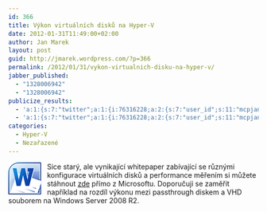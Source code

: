 ```yaml
---
id: 366
title: Výkon virtuálních disků na Hyper-V
date: 2012-01-31T11:49:00+02:00
author: Jan Marek
layout: post
guid: http://jmarek.wordpress.com/?p=366
permalink: /2012/01/31/vykon-virtualnich-disku-na-hyper-v/
jabber_published:
  - "1328006942"
  - "1328006942"
publicize_results:
  - 'a:1:{s:7:"twitter";a:1:{i:76316228;a:2:{s:7:"user_id";s:11:"mcpjanmarek";s:7:"post_id";s:18:"164299154028371968";}}}'
  - 'a:1:{s:7:"twitter";a:1:{i:76316228;a:2:{s:7:"user_id";s:11:"mcpjanmarek";s:7:"post_id";s:18:"164299154028371968";}}}'
categories:
  - Hyper-V
  - Nezařazené
---
```

<div class="mceTemp">
  <dl class="wp-caption alignleft">
    <dt class="wp-caption-dt">
      <a href="http://janmarek.eu/wp-content/uploads/2012/01/icon_word_big.png"><img style="background-image:none;border-bottom:0;border-left:0;padding-left:0;padding-right:0;display:inline;float:left;border-top:0;border-right:0;padding-top:0;margin:0 10px 0 0;" class="size-full wp-image-367" title="Microsoft Word 2010 Icon" border="0" alt="Microsoft Word 2010 Icon" align="left" src="/wp-content/uploads/2012/01/icon_word_big.png" width="68" height="65" /></a>
    </dt>
  </dl>
</div>

<p class="wp-caption-dd">
  <p>
    Sice starý, ale vynikající whitepaper zabívající se různými konfigurace virtuálních disků a performance měřením si můžete stáhnout <a href="http://download.microsoft.com/download/0/7/7/0778C0BB-5281-4390-92CD-EC138A18F2F9/WS08_R2_VHD_Performance_WhitePaper.docx" target="_blank">zde</a> přímo z Microsoftu. Doporučuji se zaměřit například na rozdíl výkonu mezi passthrough diskem a VHD souborem na Windows Server 2008 R2.
  </p>

